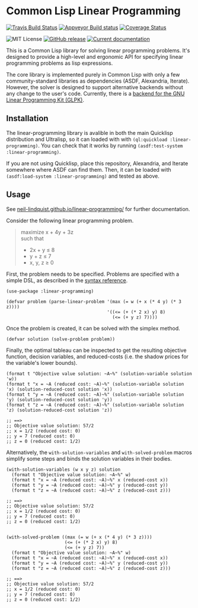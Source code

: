 # Common Lisp Linear Programming
[![Travis Build Status](https://img.shields.io/travis/neil-lindquist/linear-programming/master?logo=travis)](https://travis-ci.org/neil-lindquist/linear-programming?branch=master)
[![Appveyor Build status](https://ci.appveyor.com/api/projects/status/8rx1x28xxx7tkis4/branch/master?svg=true)](https://ci.appveyor.com/project/neil-lindquist/linear-programming/branch/master)
[![Coverage Status](https://coveralls.io/repos/github/neil-lindquist/linear-programming/badge.svg?branch=master)](https://coveralls.io/github/neil-lindquist/linear-programming?branch=master)

![MIT License](https://img.shields.io/github/license/neil-lindquist/linear-programming.svg?color=informational)
[![GitHub release](https://img.shields.io/github/release/neil-lindquist/linear-programming.svg)](https://github.com/neil-lindquist/linear-programming/releases)
[![Current documentation](https://img.shields.io/badge/docs-current-informational.svg)](https://neil-lindquist.github.io/linear-programming/)



This is a Common Lisp library for solving linear programming problems.
It's designed to provide a high-level and ergonomic API for specifying linear programming problems as lisp expressions.

The core library is implemented purely in Common Lisp with only a few community-standard libraries as dependencies (ASDF, Alexandria, Iterate).
However, the solver is designed to support alternative backends without any change to the user's code.
Currently, there is a [backend for the GNU Linear Programming Kit (GLPK)](https://github.com/neil-lindquist/linear-programming-glpk).

## Installation
The linear-programming library is avalible in both the main Quicklisp distribution and Ultralisp, so it can loaded with with `(ql:quickload :linear-programming)`.
You can check that it works by running `(asdf:test-system :linear-programming)`.

If you are not using Quicklisp, place this repository, Alexandria, and Iterate somewhere where ASDF can find them.
Then, it can be loaded with `(asdf:load-system :linear-programming)` and tested as above.


## Usage
See [neil-lindquist.github.io/linear-programming/](https://neil-lindquist.github.io/linear-programming/) for further documentation.

Consider the following linear programming problem.
> maximize  x + 4y + 3z  
> such that  
> * 2x + y &#x2264; 8  
> * y + z &#x2264; 7
> * x, y, z &#x2265; 0

First, the problem needs to be specified.
Problems are specified with a simple DSL, as described in the [syntax reference](https://neil-lindquist.github.io/linear-programming/linear-problem-syntax).
```common-lisp
(use-package :linear-programming)

(defvar problem (parse-linear-problem '(max (= w (+ x (* 4 y) (* 3 z))))
                                      '((<= (+ (* 2 x) y) 8)
                                        (<= (+ y z) 7))))
```
Once the problem is created, it can be solved with the simplex method.
```common-lisp
(defvar solution (solve-problem problem))
```
Finally, the optimal tableau can be inspected to get the resulting objective function, decision variables, and reduced-costs (i.e. the shadow prices for the variable's lower bounds).
```common-lisp
(format t "Objective value solution: ~A~%" (solution-variable solution 'w))
(format t "x = ~A (reduced cost: ~A)~%" (solution-variable solution 'x) (solution-reduced-cost solution 'x))
(format t "y = ~A (reduced cost: ~A)~%" (solution-variable solution 'y) (solution-reduced-cost solution 'y))
(format t "z = ~A (reduced cost: ~A)~%" (solution-variable solution 'z) (solution-reduced-cost solution 'z))

;; ==>
;; Objective value solution: 57/2
;; x = 1/2 (reduced cost: 0)
;; y = 7 (reduced cost: 0)
;; z = 0 (reduced cost: 1/2)
```
Alternatively, the `with-solution-variables` and `with-solved-problem` macros simplify some steps and binds the solution variables in their bodies.

```common-lisp
(with-solution-variables (w x y z) solution
  (format t "Objective value solution: ~A~%" w)
  (format t "x = ~A (reduced cost: ~A)~%" x (reduced-cost x))
  (format t "y = ~A (reduced cost: ~A)~%" y (reduced-cost y))
  (format t "z = ~A (reduced cost: ~A)~%" z (reduced-cost z)))

;; ==>
;; Objective value solution: 57/2
;; x = 1/2 (reduced cost: 0)
;; y = 7 (reduced cost: 0)
;; z = 0 (reduced cost: 1/2)


(with-solved-problem ((max (= w (+ x (* 4 y) (* 3 z))))
                      (<= (+ (* 2 x) y) 8)
                      (<= (+ y z) 7))
  (format t "Objective value solution: ~A~%" w)
  (format t "x = ~A (reduced cost: ~A)~%" x (reduced-cost x))
  (format t "y = ~A (reduced cost: ~A)~%" y (reduced-cost y))
  (format t "z = ~A (reduced cost: ~A)~%" z (reduced-cost z)))

;; ==>
;; Objective value solution: 57/2
;; x = 1/2 (reduced cost: 0)
;; y = 7 (reduced cost: 0)
;; z = 0 (reduced cost: 1/2)
```
